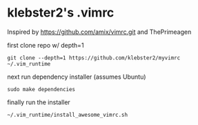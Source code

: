 # klebster2's .vimrc

Inspired by https://github.com/amix/vimrc.git and ThePrimeagen

first clone repo w/ depth=1

`git clone --depth=1 https://github.com/klebster2/myvimrc ~/.vim_runtime`

next run dependency installer (assumes Ubuntu)

`sudo make dependencies`

finally run the installer

`~/.vim_runtime/install_awesome_vimrc.sh`
